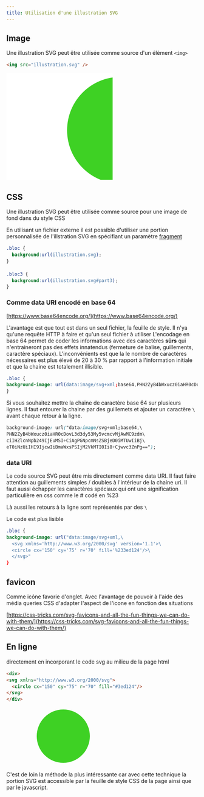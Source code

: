 ```yaml
---
title: Utilisation d'une illustration SVG
---
```


## Image

Une illustration SVG peut être utilisée comme source d'un élément `<img>`

```html
<img src="illustration.svg" />
``` 

<img src="illustration.svg" />

## CSS

Une illustration SVG peut être utilisée comme source pour une image de fond dans du style CSS

En utilisant un fichier externe il est possible d'utiliser une portion personnalisée de l'illstration SVG en spécifiant un paramètre [fragment](../fragment)

```css
.bloc { 
  background:url(illustration.svg); 
}

.bloc3 { 
  background:url(illustration.svg#part3); 
}
```

<div class="bloc ext"></div>

### Comme data URI encodé en base 64

[https://www.base64encode.org/](https://www.base64encode.org/)

L'avantage est que tout est dans un seul fichier, la feuille de style. Il n'ya qu'une requête HTTP à faire et qu'un seul fichier à utiliser
L'encodage en base 64 permet de coder les informations avec des caractères **sûrs** qui n'entraineront pas des effets innatendus (fermeture de balise, guillements, caractère spéciaux). L'inconvénients est que la le nombre de caractères nécessaires est plus élevé de 20 à 30 % par rapport à l'information initiale et que la chaine est totalement illisible.

```css
.bloc { 
background-image: url(data:image/svg+xml;base64,PHN2ZyB4bWxucz0iaHR0cDovL3d3dy53My5vcmcvMjAwMC9zdmciIHZlcnNpb249IjEuMSI+CiAgPGNpcmNsZSBjeD0iMTUwIiBjeT0iNzUiIHI9IjcwIiBmaWxsPSIjM2VkMTI0Ii8+Cjwvc3ZnPg==);
}
```

<div class="bloc b64"></div>

Si vous souhaitez mettre la chaine de caractère base 64 sur plusieurs lignes. Il faut entourer la chaine par des guillemets et ajouter un caractère `\` avant chaque retour à la ligne.

```css
background-image: url("data:image/svg+xml;base64,\
PHN2ZyB4bWxucz0iaHR0cDovL3d3dy53My5vcmcvMjAwMC9zdm\
ciIHZlcnNpb249IjEuMSI+CiAgPGNpcmNsZSBjeD0iMTUwIiBj\
eT0iNzUiIHI9IjcwIiBmaWxsPSIjM2VkMTI0Ii8+Cjwvc3ZnPg==");
```

<div class="bloc b64M"></div>

### data URI

Le code source SVG peut être mis directement comme data URI. Il faut faire attention au guillements simples / doubles à l'intérieur de la chaine uri. Il faut aussi échapper les caractères spéciaux qui ont une signification particulière en css comme le # codé en %23

Là aussi les retours à la ligne sont représentés par des `\` 

Le code est plus lisible

```css
.bloc { 
background-image: url("data:image/svg+xml,\
  <svg xmlns='http://www.w3.org/2000/svg' version='1.1'>\
  <circle cx='150' cy='75' r='70' fill='%233ed124'/>\
  </svg>"
}
```

<div class="bloc uriM"></div>

## favicon

Comme icône favorie d'onglet. Avec l'avantage de pouvoir à l'aide des média queries CSS d'adapter l'aspect de l'icone en fonction des situations

[https://css-tricks.com/svg-favicons-and-all-the-fun-things-we-can-do-with-them/](https://css-tricks.com/svg-favicons-and-all-the-fun-things-we-can-do-with-them/)

## En ligne

directement en incorporant le code svg au milieu de la page html

```html
<div>
<svg xmlns="http://www.w3.org/2000/svg">
  <circle cx="150" cy="75" r="70" fill="#3ed124"/>
</svg>
</div>
```

<svg xmlns="http://www.w3.org/2000/svg">
  <circle cx="150" cy="75" r="70" fill="#3ed124"/>
</svg>

C'est de loin la méthode la plus intéressante car avec cette technique la portion SVG est accessible par la feuille de style CSS de la page ainsi que par le javascript.
